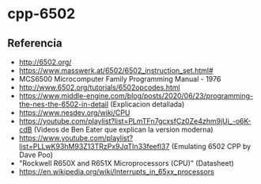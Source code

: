 # cpp-6502


## Referencia
* http://6502.org/
* https://www.masswerk.at/6502/6502_instruction_set.html#
* MCS6500 Microcomputer Family Programming Manual - 1976
* http://www.6502.org/tutorials/6502opcodes.html
* https://www.middle-engine.com/blog/posts/2020/06/23/programming-the-nes-the-6502-in-detail (Explicacion detallada)
* https://www.nesdev.org/wiki/CPU 
* https://youtube.com/playlist?list=PLmTFn7gcxsfCz0Ze4zhm9jUi_-o6K-cdB (Videos de Ben Eater que explican la version moderna)
* https://www.youtube.com/playlist?list=PLLwK93hM93Z13TRzPx9JqTIn33feefl37 (Emulating 6502 CPP by Dave Poo)
* "Rockwell R650X and R651X Microprocessors (CPU)" (Datasheet)
* https://en.wikipedia.org/wiki/Interrupts_in_65xx_processors
